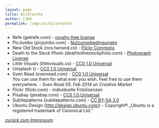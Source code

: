 ```yaml
---
layout: page
title: Bildrechte
author: C3KO
permalink: /imprint/bildrechte
---
```


* Refe (getrefe.com) - [royalty-free license](http://getrefe.com/license/)
* PicJumbo (picjumbo.com) - [Nutzungsbedingungen](http://picjumbo.com/faq-and-terms/)
* New Old Stock (nos.twnsnd.co) - [Flickr Commons](http://nos.twnsnd.co/rights-and-usage)
* Death to the Stock Photo (deathtothestockphoto.com) - [Photograph License](http://deathtothestockphoto.com/wp-content/uploads/DeathtotheStockPhoto-License.pdf)
* Little Visuals (littlevisuals.co) - [CC0 1.0 Universal](http://creativecommons.org/publicdomain/zero/1.0/)
* Unsplash () - [CC0 1.0 Universal](http://creativecommons.org/publicdomain/zero/1.0/)
* Sven Read (svenread.com) - [CC0 1.0 Universal](http://creativecommons.org/publicdomain/zero/1.0/)<br />
    You can use them for what ever you wish. Feel free to use them everywhere. *- Sven Read 05. Feb 2014 on Creative Market*
* Flickr (flickr.com) - individuelle Fotolizenzen
* Pixabay (pixabay.com) - [CC0 1.0 Universal](http://creativecommons.org/publicdomain/zero/1.0/)
* Subtlepatterns (subtlepatterns.com) - [CC BY-SA 3.0](http://creativecommons.org/licenses/by-sa/3.0/)
* Ubuntu Design (http://design.ubuntu.com/) - Copyright® „Ubuntu is a registered trademark of Canonical Ltd.“

*[zurück zum Impressum](/imprint)*